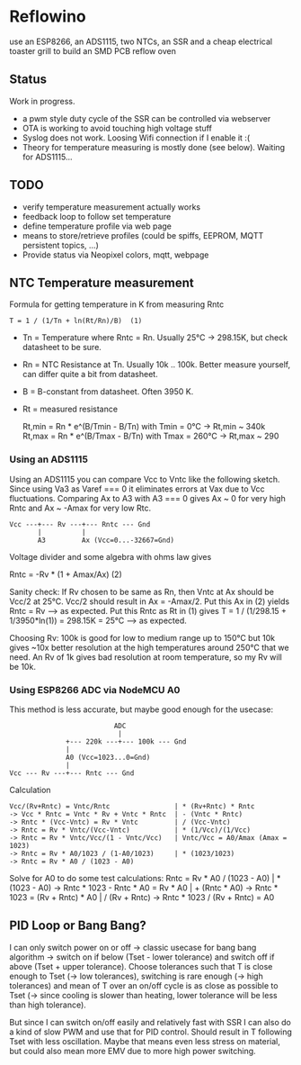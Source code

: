 # Reflowino

use an ESP8266, an ADS1115, two NTCs, an SSR and a cheap electrical toaster grill to build an SMD PCB reflow oven

## Status

Work in progress.

* a pwm style duty cycle of the SSR can be controlled via webserver
* OTA is working to avoid touching high voltage stuff
* Syslog does not work. Loosing Wifi connection if I enable it :(
* Theory for temperature measuring is mostly done (see below). Waiting for ADS1115...

## TODO
* verify temperature measurement actually works
* feedback loop to follow set temperature
* define temperature profile via web page
* means to store/retrieve profiles (could be spiffs, EEPROM, MQTT persistent topics, ...)
* Provide status via Neopixel colors, mqtt, webpage

## NTC Temperature measurement

Formula for getting temperature in K from measuring Rntc

    T = 1 / (1/Tn + ln(Rt/Rn)/B)  (1)

* Tn = Temperature where Rntc = Rn. Usually 25°C -> 298.15K, but check datasheet to be sure.
* Rn = NTC Resistance at Tn. Usually 10k .. 100k. Better measure yourself, can differ quite a bit from datasheet.
* B = B-constant from datasheet. Often 3950 K.
* Rt = measured resistance

    Rt,min = Rn * e^(B/Tmin - B/Tn)  with Tmin = 0°C   -> Rt,min ~ 340k
    Rt,max = Rn * e^(B/Tmax - B/Tn)  with Tmax = 260°C -> Rt,max ~ 290

### Using an ADS1115

Using an ADS1115 you can compare Vcc to Vntc like the following sketch.
Since using Va3 as Varef === 0 it eliminates errors at Vax due to Vcc fluctuations.
Comparing Ax to A3 with A3 === 0 gives Ax ~ 0 for very high Rntc and Ax ~ -Amax for very low Rtc.

    Vcc ---+--- Rv ---+--- Rntc --- Gnd 
           |          |
           A3         Ax (Vcc=0...-32667=Gnd)

Voltage divider and some algebra with ohms law gives

Rntc = -Rv * (1 + Amax/Ax) (2)

Sanity check: 
If Rv chosen to be same as Rn, then Vntc at Ax should be Vcc/2 at 25°C.
Vcc/2 should result in Ax = -Amax/2. Put this Ax in (2) yields Rntc = Rv --> as expected.
Put this Rntc as Rt in (1) gives T = 1 / (1/298.15 + 1/3950*ln(1)) = 298.15K = 25°C --> as expected.

Choosing Rv: 100k is good for low to medium range up to 150°C but 10k gives ~10x better resolution at the high temperatures around 250°C that we need. An Rv of 1k gives bad resolution at room temperature, so my Rv will be 10k.

### Using ESP8266 ADC via NodeMCU A0

This method is less accurate, but maybe good enough for the usecase:

                              ADC
                               |
                  +--- 220k ---+--- 100k --- Gnd
                  |
                  A0 (Vcc=1023...0=Gnd)
                  |
    Vcc --- Rv ---+--- Rntc --- Gnd

Calculation

    Vcc/(Rv+Rntc) = Vntc/Rntc                | * (Rv+Rntc) * Rntc
    -> Vcc * Rntc = Vntc * Rv + Vntc * Rntc  | - (Vntc * Rntc)        
    -> Rntc * (Vcc-Vntc) = Rv * Vntc         | / (Vcc-Vntc)
    -> Rntc = Rv * Vntc/(Vcc-Vntc)           | * (1/Vcc)/(1/Vcc)
    -> Rntc = Rv * Vntc/Vcc/(1 - Vntc/Vcc)   | Vntc/Vcc = A0/Amax (Amax = 1023)
    -> Rntc = Rv * A0/1023 / (1-A0/1023)     | * (1023/1023)
    -> Rntc = Rv * A0 / (1023 - A0)

Solve for A0 to do some test calculations: 
    Rntc = Rv * A0 / (1023 - A0)       | * (1023 - A0)
    -> Rntc * 1023 - Rntc * A0 = Rv * A0  | + (Rntc * A0)
    -> Rntc * 1023 = (Rv + Rntc) * A0     | / (Rv + Rntc)
    -> Rntc * 1023 / (Rv + Rntc) = A0 

## PID Loop or Bang Bang?

I can only switch power on or off -> classic usecase for bang bang algorithm -> 
switch on if below (Tset - lower tolerance) and switch off if above (Tset + upper tolerance).
Choose tolerances such that T is close enough to Tset (-> low tolerances), switching is rare enough (-> high tolerances) and mean of T over an on/off cycle is as close as possible to Tset (-> since cooling is slower than heating, lower tolerance will be less than high tolerance). 

But since I can switch on/off easily and relatively fast with SSR I can also do a kind of slow PWM and use that for PID control. Should result in T following Tset with less oscillation. Maybe that means even less stress on material, but could also mean more EMV due to more high power switching.
